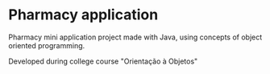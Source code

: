 # Pharmacy application
Pharmacy mini application project made with Java, using concepts of object oriented programming.

Developed during college course "Orientação à Objetos"
